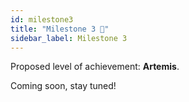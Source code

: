 ```yaml
---
id: milestone3
title: "Milestone 3 🧪"
sidebar_label: Milestone 3
---
```


Proposed level of achievement: **Artemis**.

Coming soon, stay tuned!